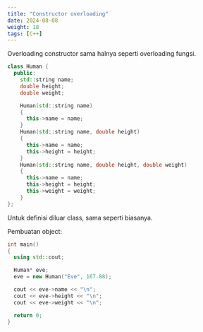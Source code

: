 ```yaml
---
title: "Constructor overloading"
date: 2024-08-08
weight: 18
tags: [C++]
---
```


Overloading constructor sama halnya seperti overloading fungsi.

```cpp
class Human {
  public:
    std::string name;
    double height; 
    double weight;

    Human(std::string name)
    {
      this->name = name;
    }
    Human(std::string name, double height)
    {
      this->name = name;
      this->height = height;
    }
    Human(std::string name, double height, double weight)
    {
      this->name = name;
      this->height = height;
      this->weight = weight;
    }
};
```

Untuk definisi diluar class, sama seperti biasanya.

Pembuatan object:

```cpp
int main()
{
  using std::cout;

  Human* eve;
  eve = new Human("Eve", 167.88);

  cout << eve->name << "\n";
  cout << eve->height << "\n";
  cout << eve->weight << "\n";

  return 0;
}
```